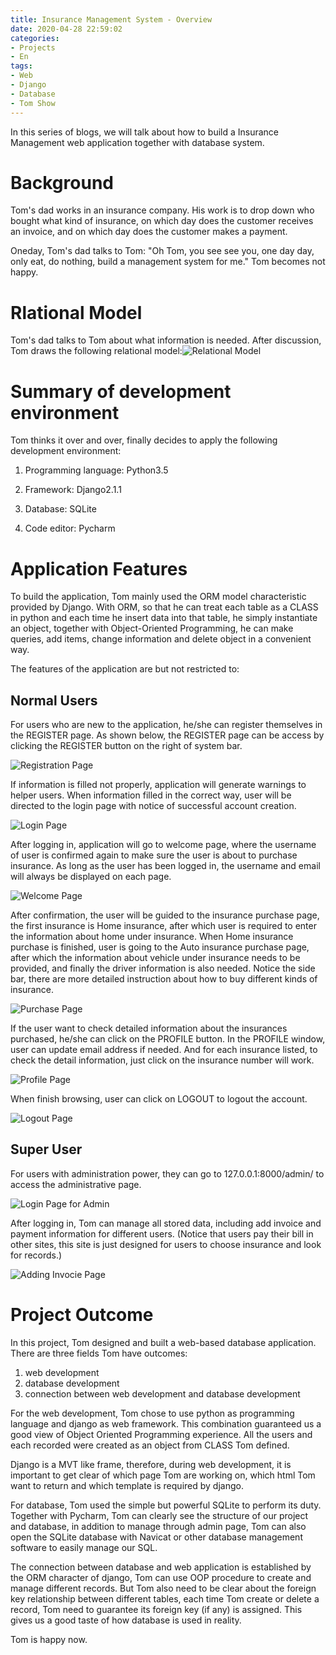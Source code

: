 ```yaml
---
title: Insurance Management System - Overview
date: 2020-04-28 22:59:02
categories:
- Projects
- En
tags:
- Web
- Django
- Database
- Tom Show
---
```


In this series of blogs, we will talk about how to build a Insurance Management web application together with database system.

# Background

Tom's dad works in an insurance company. His work is to drop down who bought what kind of insurance, on which day does the customer receives an invoice, and on which day does the customer makes a payment.

<!--more-->

Oneday, Tom's dad talks to Tom: "Oh Tom, you see see you, one day day, only eat, do nothing, build a management system for me." Tom becomes not happy.

# Rlational Model

Tom's dad talks to Tom about what information is needed. After discussion, Tom draws the following relational model:![Relational Model](https://raw.githubusercontent.com/JYBian/BlogPic/master/截屏2020-04-09下午8.28.00.png)

# Summary of development environment

Tom thinks it over and over, finally decides to apply the following development environment:

1. Programming language: Python3.5

2. Framework: Django2.1.1

3. Database: SQLite

4. Code editor: Pycharm

# Application Features

To build the application, Tom mainly used the ORM model characteristic provided by Django. With ORM, so that he can treat each table as a CLASS in python and each time he insert data into that table, he simply instantiate an object, together with Object-Oriented Programming, he can make queries, add items, change information and delete object in a convenient way.

The features of the application are but not restricted to:

## Normal Users

For users who are new to the application, he/she can register themselves in the REGISTER page. As shown below, the REGISTER page can be access by clicking the REGISTER button on the right of system bar.

![Registration Page](https://github.com/JYBian/BlogPic/raw/master/%E6%88%AA%E5%B1%8F2020-04-28%E4%B8%8B%E5%8D%888.08.13.png)

If information is filled not properly, application will generate warnings to helper users. When information filled in the correct way, user will be directed to the login page with notice of successful account creation.

![Login Page](https://github.com/JYBian/BlogPic/raw/master/%E6%88%AA%E5%B1%8F2020-04-28%E4%B8%8B%E5%8D%888.08.13.png)

After logging in, application will go to welcome page, where the username of user is confirmed again to make sure the user is about to purchase insurance. As long as the user has been logged in, the username and email will always be displayed on each page.

![Welcome Page](https://github.com/JYBian/BlogPic/raw/master/%E6%88%AA%E5%B1%8F2020-04-28%E4%B8%8B%E5%8D%888.19.43.png)

After confirmation, the user will be guided to the insurance purchase page, the first insurance is Home insurance, after which user is required to enter the information about home under insurance. When Home insurance purchase is finished, user is going to the Auto insurance purchase page, after which the information about vehicle under insurance needs to be provided, and finally the driver information is also needed. Notice the side bar, there are more detailed instruction about how to buy different kinds of insurance.

![Purchase Page](https://github.com/JYBian/BlogPic/raw/master/%E6%88%AA%E5%B1%8F2020-04-28%E4%B8%8B%E5%8D%889.23.05.png)

If the user want to check detailed information about the insurances purchased, he/she can click on the PROFILE button. In the PROFILE window, user can update email address if needed. And for each insurance listed, to check the detail information, just click on the insurance number will work.

![Profile Page](https://github.com/JYBian/BlogPic/raw/master/%E6%88%AA%E5%B1%8F2020-04-28%E4%B8%8B%E5%8D%889.29.35.png)

When finish browsing, user can click on LOGOUT to logout the account.

![Logout Page](https://github.com/JYBian/BlogPic/raw/master/%E6%88%AA%E5%B1%8F2020-04-28%E4%B8%8B%E5%8D%889.32.17.png)

## Super User

For users with administration power, they can go to 127.0.0.1:8000/admin/ to access the administrative page.

![Login Page for Admin](https://github.com/JYBian/BlogPic/raw/master/%E6%88%AA%E5%B1%8F2020-04-28%E4%B8%8B%E5%8D%889.44.37.png)

After logging in, Tom can manage all stored data, including add invoice and payment information for different users. (Notice that users pay their bill in other sites, this site is just designed for users to choose insurance and look for records.)

![Adding Invocie Page](https://github.com/JYBian/BlogPic/raw/master/%E6%88%AA%E5%B1%8F2020-04-28%E4%B8%8B%E5%8D%889.47.26.png)

# Project Outcome

In this project, Tom designed and built a web-based database application. There are three fields Tom have outcomes:

1. web development
2. database development
3. connection between web development and database development

For the web development, Tom chose to use python as programming language and django as web framework. This combination guaranteed us a good view of Object Oriented Programming experience. All the users and each recorded were created as an object from CLASS Tom defined.

Django is a MVT like frame, therefore, during web development, it is important to get clear of which page Tom are working on, which html Tom want to return and which template is required by django.

For database, Tom used the simple but powerful SQLite to perform its duty. Together with Pycharm, Tom can clearly see the structure of our project and database, in addition to manage through admin page, Tom can also open the SQLite database with Navicat or other database management software to easily manage our SQL.

The connection between database and web application is established by the ORM character of django, Tom can use OOP procedure to create and manage different records. But Tom also need to be clear about the foreign key relationship between different tables, each time Tom create or delete a record, Tom need to guarantee its foreign key (if any) is assigned. This gives us a good taste of how database is used in reality.

Tom is happy now.
